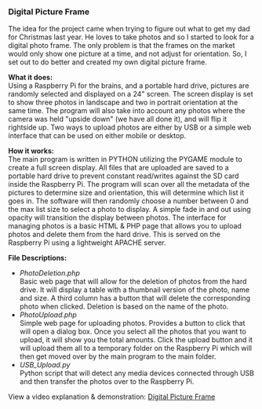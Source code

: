 <h3><b>Digital Picture Frame</h3></b>

The idea for the project came when trying to figure out what to get my dad for Christmas last year. He loves to take photos and so I started to look for a digital photo frame. The only problem is that the frames on the market would only show one picture at a time, and not adjust for orientation. So, I set out to do better and created my own digital picture frame.

<b>What it does:</b><br>
Using a Raspberry Pi for the brains, and a portable hard drive, pictures are randomly selected and displayed on a 24" screen. The screen display is set to show three photos in landscape and two in portrait orientation at the same time. The program will also take into account any photos where the camera was held "upside down" (we have all done it), and will flip it rightside up. Two ways to upload photos are either by USB or a simple web interface that can be used on either mobile or desktop.

<b>How it works:</b><br>
The main program is written in PYTHON utilizing the PYGAME module to create a full screen display. All files that are uploaded are saved to a portable hard drive to prevent constant read/writes against the SD card inside the Raspberry Pi. The program will scan over all the metadata of the pictures to determine size and orientation, this will determine which list it goes in. The software will then randomly choose a number between 0 and the max list size to select a photo to display. A simple fade in and out using opacity will transition the display between photos. The interface for managing photos is a basic HTML & PHP page that allows you to upload photos and delete them from the hard drive. This is served on the Raspberry Pi using a lightweight APACHE server.

<b>File Descriptions:</b><br>
<ul>
<li><i>PhotoDeletion.php</i><br>
Basic web page that will allow for the deletion of photos from the hard drive. It will display a table with a thumbnail version of the photo, name and size. A third column has a button that will delete the corresponding photo when clicked. Deletion is based on the name of the photo.</li>

<li><i>PhotoUpload.php</i><br>
Simple web page for uploading photos. Provides a button to click that will open a dialog box. Once you select all the photos that you want to upload, it will show you the total amounts. Click the upload button and it will upload them all to a temporary folder on the Raspberry Pi which will then get moved over by the main program to the main folder.

<li><i>USB_Upload.py</i><br>
Python script that will detect any media devices connected through USB and then transfer the photos over to the Raspberry Pi.
</ul>

View a video explanation & demonstration: <a href="https://www.youtube.com/watch?v=A6njWGrcZDk">Digital Picture Frame</a>
